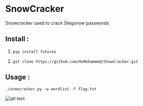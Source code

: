 # SnowCracker
Snowcracker used to crack Stegsnow passwords

## **Install :**

1. `pip install futures`

2. `git clone https://github.com/0xMohammed/SnowCracker.git`

## **Usage :**

`./snowcracker.py -w wordlist -f flag.txt`

![alt text](https://github.com/0xMohammed/SnowCracker/blob/master/Untitled.png)
